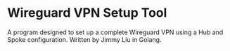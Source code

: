Wireguard VPN Setup Tool
==
A program designed to set up a complete Wireguard VPN using a Hub and Spoke configuration. Written by Jimmy Liu in Golang.
